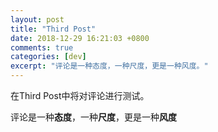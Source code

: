 ```yaml
---
layout: post
title: "Third Post"
date: 2018-12-29 16:21:03 +0800
comments: true
categories: [dev]
excerpt: "评论是一种态度，一种尺度，更是一种风度。"
---
```


在Third Post中将对评论进行测试。

评论是一种**态度**，一种**尺度**，更是一种**风度**
